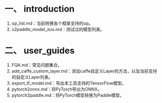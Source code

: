 # 一、 introduction
1. op_list.md：当前转换各个框架支持的op。
2. x2paddle_model_zoo.md：测试过的模型列表。
# 二、 user_guides
1. FQA.md：常见问题集合。
2. add_caffe_custom_layer.md：添加caffe自定义Layer的方法，以及当前支持的自定义Layer列表。
3. export_tf_model.md：导出本工具支持的TensorFlow模型。
4. pytorch2onnx.md：将PyTorch导出为ONNX。
5. pytorch2paddle.md：将PyTorch模型转换为Paddle模型。
